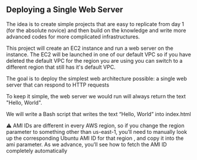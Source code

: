 ## Deploying a Single Web Server

The idea is to create simple projects that are easy to replicate from day 1 (for the absolute novice) and then build on the knowledge and write more advanced codes for more complicated infrastructures.

This project will create an EC2 instance and run a web server on the instance.
The EC2 will be launched in one of our default VPC so if you have deleted the default VPC for the region you are using you can switch to a different region that still has it's default VPC.

The goal is to deploy the simplest web architecture possible: a single web server that can respond to HTTP requests

To keep it simple, the web server we would run will always return the text "Hello, World".

We will write a Bash script that writes the text “Hello, World” into index.html

:warning: AMI IDs are different in every AWS region, so if you change the region parameter to something other than us-east-1, you’ll need to manually look up the corresponding Ubuntu AMI ID for that region , and copy it into the ami parameter. As we advance, you’ll see how to fetch the AMI ID completely automatically